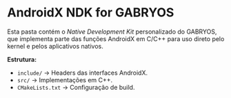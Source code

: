 # AndroidX NDK for GABRYOS

Esta pasta contém o *Native Development Kit* personalizado do GABRYOS,
que implementa parte das funções AndroidX em C/C++ para uso direto
pelo kernel e pelos aplicativos nativos.

**Estrutura:**
- `include/` → Headers das interfaces AndroidX.
- `src/` → Implementações em C++.
- `CMakeLists.txt` → Configuração de build.
